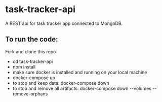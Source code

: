 # task-tracker-api

A REST api for task tracker app connected to MongoDB.

## To run the code:

Fork and clone this repo

- cd task-tracker-api
- npm install
- make sure docker is installed and running on your local machine
- docker-compose up
- to stop and keep data: docker-compose down
- to stop and remove all artifacts: docker-compose down --volumes --remove-orphans

